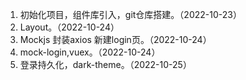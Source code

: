 1. 初始化项目，组件库引入，git仓库搭建。（2022-10-23）
2. Layout。（2022-10-24）
3. Mockjs 封装axios 新建login页。（2022-10-24）
4. mock-login,vuex。（2022-10-24）
5. 登录持久化，dark-theme。（2022-10-25）